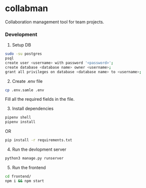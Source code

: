 # collabman

Collaboration management tool for team projects.


### Development


1. Setup DB

```sh
sudo -su postgres
psql
create user <username> with password '<password>';
create database <database name> owner <username>;
grant all privileges on database <database name> to <username>;
```

2. Create .env file
```sh
cp .env.samle .env
```

Fill all the required fields in the file.


3. Install dependencies

```sh
pipenv shell
pipenv install
```

OR

```sh
pip install -r requirements.txt
```

4. Run the devlopment server

```sh
python3 manage.py runserver
```

5. Run the frontend

```sh
cd frontend/
npm i && npm start
```
